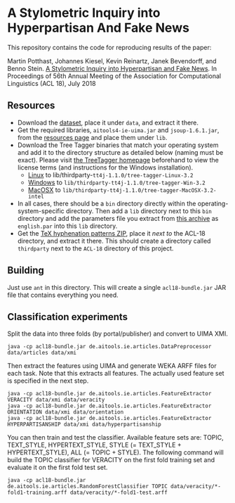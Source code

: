 A Stylometric Inquiry into Hyperpartisan And Fake News
======================================================

This repository contains the code for reproducing results of the paper:

Martin Potthast, Johannes Kiesel, Kevin Reinartz, Janek Bevendorff, and Benno Stein. <a href="http://www.uni-weimar.de/medien/webis/publications/papers/stein_2018i.pdf" class="paper"><span class="title">A Stylometric Inquiry into Hyperpartisan and Fake News</span></a>. In <span class="booktitle">Proceedings of 56th Annual Meeting of the Association for Computational Linguistics (ACL 18)</span>, <span class="month">July</span> <span class="year">2018</span> 


Resources
---------
  - Download the <a href="https://doi.org/10.5281/zenodo.1181813" target="_blank">dataset</a>, place it under <code>data</code>, and extract it there.
  - Get the required libraries, <code>aitools4-ie-uima.jar</code> and <code>jsoup-1.6.1.jar</code>, from the <a href="https://github.com/webis-de/ACL-18/releases/tag/1.0.0" target="_blank">resources page</a> and place them under <code>lib</code>.
  - Download the Tree Tagger binaries that match your operating system and add it to the directory structure as detailed below (naming must be exact). Please visit <a href="http://www.cis.uni-muenchen.de/~schmid/tools/TreeTagger">the TreeTagger homepage</a> beforehand to view the license terms (and instructions for the Windows installation).
      - <a href="www.cis.uni-muenchen.de/~schmid/tools/TreeTagger/data/tree-tagger-linux-3.2.tar.gz">Linux</a> to lib/thirdparty-<code>tt4j-1.1.0/tree-tagger-Linux-3.2</code>
      - <a href="www.cis.uni-muenchen.de/~schmid/tools/TreeTagger/data/tree-tagger-windows-3.2.zip">Windows</a> to <code>lib/thirdparty-tt4j-1.1.0/tree-tagger-Win-3.2</code>
      - <a href="http://www.cis.uni-muenchen.de/~schmid/tools/TreeTagger/data/tree-tagger-MacOSX-3.2.tar.gz">MacOSX</a> to <code>lib/thirdparty-tt4j-1.1.0/tree-tagger-MacOSX-3.2-intel</code>
  - In all cases, there should be a <code>bin</code> directory directly within the operating-system-specific directory. Then add a <code>lib</code> directory next to this <code>bin</code> directory and add the parameters file you extract from <a href="www.cis.uni-muenchen.de/~schmid/tools/TreeTagger/data/english-par-linux-3.2-utf8.bin.gz">this archive</a> as <code>english.par</code> into this <code>lib</code> directory.
  - Get the <a href="https://github.com/webis-de/ACL-18/releases/download/1.0.0/thirdparty-hyphenator.zip">TeX hyphenation patterns ZIP</a>, place it *next to* the ACL-18 directory, and extract it there. This should create a directory called <code>thirdparty</code> next to the <code>ACL-18</code> directory of this project.


Building
--------
Just use <code>ant</code> in this directory. This will create a single <code>acl18-bundle.jar</code> JAR file that contains everything you need.


Classification experiments
--------------------------
Split the data into three folds (by portal/publisher) and convert to UIMA XMI.
  
    java -cp acl18-bundle.jar de.aitools.ie.articles.DataPreprocessor data/articles data/xmi

Then extract the features using UIMA and generate WEKA ARFF files for each task.
Note that this extracts all features. The actually used feature set is specified in the next step.

    java -cp acl18-bundle.jar de.aitools.ie.articles.FeatureExtractor VERACITY data/xmi data/veracity
    java -cp acl18-bundle.jar de.aitools.ie.articles.FeatureExtractor ORIENTATION data/xmi data/orientation
    java -cp acl18-bundle.jar de.aitools.ie.articles.FeatureExtractor HYPERPARTISANSHIP data/xmi data/hyperpartisanship

You can then train and test the classifier. Available feature sets are: TOPIC, TEXT\_STYLE, HYPERTEXT\_STYLE, STYLE (= TEXT\_STYLE + HYPERTEXT\_STYLE), ALL (= TOPIC + STYLE). The following command will build the TOPIC classifier for VERACITY on the first fold training set and evaluate it on the first fold test set.

    java -cp acl18-bundle.jar de.aitools.ie.articles.RandomForestClassifier TOPIC data/veracity/*-fold1-training.arff data/veracity/*-fold1-test.arff 



